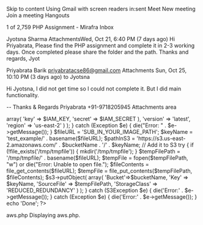 

Skip to content
Using Gmail with screen readers
in:sent 
Meet
New meeting
Join a meeting
Hangouts

1 of 2,759
PHP Assignment - Mirafra
Inbox

Jyotsna Sharma
AttachmentsWed, Oct 21, 6:40 PM (7 days ago)
Hi Priyabrata, Please find the PHP assignment and complete it in 2-3 working days. Once completed please share the folder and the path. Thanks and regards, Jyot

Priyabrata Barik <priyabratacse86@gmail.com>
Attachments
Sun, Oct 25, 10:10 PM (3 days ago)
to Jyotsna

Hi Jyotsna,
I did not get time so I could not complete it.
But I did main functionality.

--
Thanks & Regards
Priyabrata
+91-9718205945
Attachments area

<?php
	$bucketName = 'SUB_YOUR_BUCKET_NAME_IN';
	$IAM_KEY = 'SUB_YOUR_IAM_KEY_IN';
	$IAM_SECRET = 'SUB_YOUR_IAM_SECRET_IN';

	// Connect to AWS
	try {
		$s3 = S3Client::factory(
			array(
				'credentials' => array(
					'key' => $IAM_KEY,
					'secret' => $IAM_SECRET
				),
				'version' => 'latest',
				'region'  => 'us-east-2'
			)
		);
	} catch (Exception $e) {
		die("Error: " . $e->getMessage());
	}

	
	$fileURL = 'SUB_IN_YOUR_IMAGE_PATH'; 
	$keyName = 'test_example/' . basename($fileURL);
	$pathInS3 = 'https://s3.us-east-2.amazonaws.com/' . $bucketName . '/' . $keyName;

	// Add it to S3
	try {
		if (!file_exists('/tmp/tmpfile')) {
			mkdir('/tmp/tmpfile');
		}
				
		$tempFilePath = '/tmp/tmpfile/' . basename($fileURL);
		$tempFile = fopen($tempFilePath, "w") or die("Error: Unable to open file.");
		$fileContents = file_get_contents($fileURL);
		$tempFile = file_put_contents($tempFilePath, $fileContents);

		$s3->putObject(
			array(
				'Bucket'=>$bucketName,
				'Key' =>  $keyName,
				'SourceFile' => $tempFilePath,
				'StorageClass' => 'REDUCED_REDUNDANCY'
			)
		);

	} catch (S3Exception $e) {
		die('Error:' . $e->getMessage());
	} catch (Exception $e) {
		die('Error:' . $e->getMessage());
	}


	echo 'Done';

?>
aws.php
Displaying aws.php.

